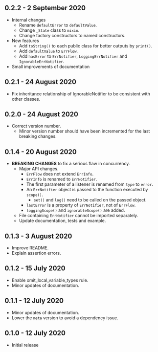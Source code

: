 ## 0.2.2 - 2 September 2020

* Internal changes
    * Rename `defaultError` to `defaultValue`.
    * Change `_State` class to `mixin`.
    * Change factory constructors to named constructors.
* New features
    * Add `toString()` to each public class for better outputs by `print()`.
    * Add `defaultValue` to `ErrFlow`.
    * Add `hasError` to `ErrNotifier`, `LoggingErrNotifier` and `IgnorableErrNotifier`.
* Small improvements of documentation

## 0.2.1 - 24 August 2020

* Fix inheritance relationship of IgnorableNotifier to be consistent with other classes.

## 0.2.0 - 24 August 2020

* Correct version number.
    * Minor version number should have been incremented for the last breaking changes.

## 0.1.4 - 20 August 2020

* **BREAKING CHANGES** to fix a serious flaw in concurrency.
    * Major API changes.
        * `ErrFlow` does not extend `ErrInfo`.
        * `ErrInfo` is renamed to `ErrNotifier`.
        * The first parameter of a listener is renamed from `type` to `error`.
        * An `ErrNotifier` object is passed to the function executed by `scope()`.
            * `set()` and `log()` need to be called on the passed object.
        * `lastError` is a property of `ErrNotifier`, not of `ErrFlow`.
        * `loggingScope()` and `ignorableScope()` are added.
    * File containing `ErrNotifier` cannot be imported separately.
    * Update documentation, tests and example.

## 0.1.3 - 3 August 2020

* Improve README.
* Explain assertion errors.

## 0.1.2 - 15 July 2020

* Enable omit_local_variable_types rule.
* Minor updates of documentation.

## 0.1.1 - 12 July 2020

* Minor updates of documentation.
* Lower the `meta` version to avoid a dependency issue.

## 0.1.0 - 12 July 2020

* Initial release
